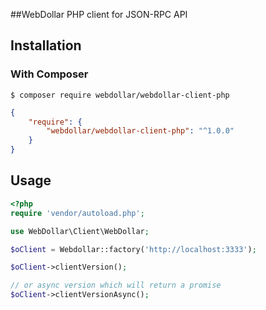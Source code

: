 ##WebDollar PHP client for JSON-RPC API 

## Installation

### With Composer

```
$ composer require webdollar/webdollar-client-php
```

```json
{
    "require": {
        "webdollar/webdollar-client-php": "^1.0.0"
    }
}
```

## Usage

```php
<?php
require 'vendor/autoload.php';

use WebDollar\Client\WebDollar;

$oClient = Webdollar::factory('http://localhost:3333');

$oClient->clientVersion();

// or async version which will return a promise
$oClient->clientVersionAsync();
